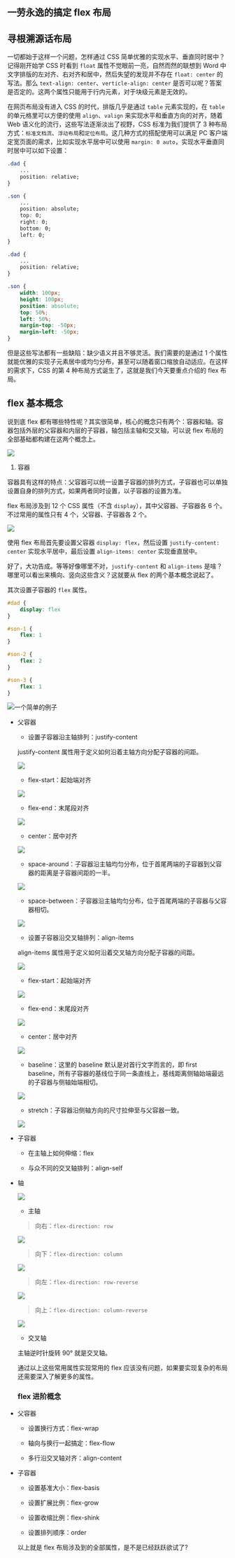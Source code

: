 ## 一劳永逸的搞定 flex 布局

## 寻根溯源话布局

一切都始于这样一个问题，怎样通过 CSS 简单优雅的实现水平、垂直同时居中？记得刚开始学 CSS 时看到 `float` 属性不觉眼前一亮，自然而然的联想到 Word 中文字排版的左对齐、右对齐和居中，然后失望的发现并不存在 `float: center` 的写法。那么 `text-align: center`、`verticle-align: center` 是否可以呢？答案是否定的。这两个属性只能用于行内元素，对于块级元素是无效的。

在网页布局没有进入 CSS 的时代，排版几乎是通过 `table` 元素实现的，在 `table` 的单元格里可以方便的使用 `align`、`valign` 来实现水平和垂直方向的对齐，随着 Web 语义化的流行，这些写法逐渐淡出了视野，CSS 标准为我们提供了 3 种布局方式：`标准文档流`、`浮动布局`和`定位布局`。这几种方式的搭配使用可以满足 PC 客户端定宽页面的需求，比如实现水平居中可以使用 `margin: 0 auto`，实现水平垂直同时居中可以如下设置：

```css
.dad {
    ...
    position: relative;
}

.son {
    ...
    position: absolute;
    top: 0;
    right: 0;
    bottom: 0;
    left: 0;
}
```

```css
.dad {
    ...
    position: relative;
}

.son {
    width: 100px;
    height: 100px;
    position: absolute;
    top: 50%;
    left: 50%;
    margin-top: -50px;
    margin-left: -50px;
}
```

但是这些写法都有一些缺陷：缺少语义并且不够灵活。我们需要的是通过 1 个属性就能优雅的实现子元素居中或均匀分布，甚至可以随着窗口缩放自动适应。在这样的需求下，CSS 的第 4 种布局方式诞生了，这就是我们今天要重点介绍的 flex 布局。

## flex 基本概念

说到底 flex 都有哪些特性呢？其实很简单，核心的概念只有两个：容器和轴。容器包括外层的父容器和内层的子容器，轴包括主轴和交叉轴，可以说 flex 布局的全部基础都构建在这两个概念上。

![](./flex-box/assets/base-concept.png)

1. 容器

容器具有这样的特点：父容器可以统一设置子容器的排列方式，子容器也可以单独设置自身的排列方式，如果两者同时设置，以子容器的设置为准。

flex 布局涉及到 12 个 CSS 属性（不含 `display`），其中父容器、子容器各 6 个。不过常用的属性只有 4 个，父容器、子容器各 2 个。

![](./flex-box/assets/box.png)

使用 flex 布局首先要设置父容器 `display: flex`，然后设置 `justify-content: center` 实现水平居中，最后设置 `align-items: center` 实现垂直居中。

好了，大功告成。等等好像哪里不对，`justify-content` 和 `align-items` 是啥？哪里可以看出来横向、竖向这些含义？这就要从 flex 的两个基本概念说起了。

其次设置子容器的 `flex` 属性。

``` css
#dad {
    display: flex
}

#son-1 {
    flex: 1
}

#son-2 {
    flex: 2
}

#son-3 {
    flex: 1
}
```

![一个简单的例子](./flex-box/assets/base.gif)

- 父容器

  - 设置子容器沿主轴排列：justify-content

  justify-content 属性用于定义如何沿着主轴方向分配子容器的间距。

  ![](./flex-box/assets/justify-content-base.png)

    - flex-start：起始端对齐

    ![](./flex-box/assets/justify-content/flex-start.png)

    - flex-end：末尾段对齐

    ![](./flex-box/assets/justify-content/flex-end.png)

    - center：居中对齐

    ![](./flex-box/assets/justify-content/center.png)

    - space-around：子容器沿主轴均匀分布，位于首尾两端的子容器到父容器的距离是子容器间距的一半。

    ![](./flex-box/assets/justify-content/space-around.png)

    - space-between：子容器沿主轴均匀分布，位于首尾两端的子容器与父容器相切。

    ![](./flex-box/assets/justify-content/space-between.png)

  - 设置子容器沿交叉轴排列：align-items

  align-items 属性用于定义如何沿着交叉轴方向分配子容器的间距。

  ![](./flex-box/assets/align-items-base.png)

    - flex-start：起始端对齐

    ![](././flex-box/assets/align-items/flex-start.png)

    - flex-end：末尾段对齐

    ![](./flex-box/assets/align-items/flex-end.png)

    - center：居中对齐

    ![](./flex-box/assets/align-items/center.png)

    - baseline：这里的 baseline 默认是对首行文字而言的，即 first baseline，所有子容器的基线位于同一条直线上，基线距离侧轴始端最远的子容器与侧轴始端相切。

    ![](./flex-box/assets/align-items/baseline.png)

    - stretch：子容器沿侧轴方向的尺寸拉伸至与父容器一致。

    ![](./flex-box/assets/align-items/stretch.png)

- 子容器

  - 在主轴上如何伸缩：flex

  - 与众不同的交叉轴排列：align-self

- 轴

  ![](./flex-box/assets/axis.png)

  - 主轴

  > 向右：`flex-direction: row`

  ![](./flex-box/assets/4axis/row.gif)

  > 向下：`flex-direction: column`

  ![](./flex-box/assets/4axis/column.gif)

  > 向左：`flex-direction: row-reverse`

  ![](./flex-box/assets/4axis/row-reverse.gif)

  > 向上：`flex-direction: column-reverse`

  ![](./flex-box/assets/4axis/column-reverse.gif)
  

  - 交叉轴

  主轴逆时针旋转 90° 就是交叉轴。

  通过以上这些常用属性实现常用的 flex 应该没有问题，如果要实现复杂的布局还需要深入了解更多的属性。

  ### flex 进阶概念

- 父容器

  - 设置换行方式：flex-wrap

  - 轴向与换行一起搞定：flex-flow

  - 多行沿交叉轴对齐：align-content

- 子容器

  - 设置基准大小：flex-basis

  - 设置扩展比例：flex-grow

  - 设置收缩比例：flex-shink

  - 设置排列顺序：order

  以上就是 flex 布局涉及到的全部属性，是不是已经跃跃欲试了?


